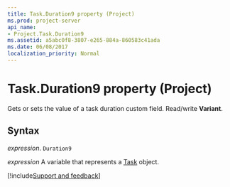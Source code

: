 ```yaml
---
title: Task.Duration9 property (Project)
ms.prod: project-server
api_name:
- Project.Task.Duration9
ms.assetid: a5abc0f8-3807-e265-884a-860583c41ada
ms.date: 06/08/2017
localization_priority: Normal
---
```



# Task.Duration9 property (Project)

 Gets or sets the value of a task duration custom field. Read/write **Variant**.


## Syntax

_expression_. `Duration9`

_expression_ A variable that represents a [Task](./Project.Task.md) object.

[!include[Support and feedback](~/includes/feedback-boilerplate.md)]